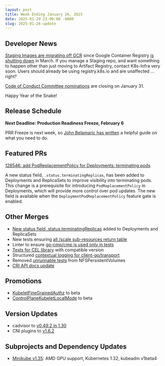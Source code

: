 ```yaml
---
layout: post
title: Week Ending January 26, 2025
date: 2025-01-29 23:00:00 -0000
slug: 2025-01-26-update
---
```


## Developer News

[Staging Images are migrating off GCR](https://groups.google.com/a/kubernetes.io/g/dev/c/U5jTmvhoYLg) since Google Container Registry [is shutting down](https://github.com/kubernetes/k8s.io/issues/1343) in March.  If you manage a Staging repo, and want something to happen other than just moving to Artifact Registry, contact K8s-Infra very soon.  Users should already be using registry.k8s.io and are unaffected ... right?

[Code of Conduct Committee nominations](https://groups.google.com/a/kubernetes.io/g/dev/c/5hiqk29yDOw) are closing on January 31.

Happy Year of the Snake!

## Release Schedule

**Next Deadline: Production Readiness Freeze, February 6**

PRR Freeze is next week, so [John Belamaric has written](https://groups.google.com/a/kubernetes.io/g/dev/c/VF2xhhVGueg) a helpful guide on what you need to do.

## Featured PRs

[128546: add PodReplacementPolicy for Deployments: terminating pods](https://github.com/kubernetes/kubernetes/pull/128546)

A new status field, `.status.terminatingReplicas`, has been added to Deployments and
ReplicaSets to improve visibility into terminating pods. This change is a prerequisite
for introducing `PodReplacementPolicy` in Deployments, which will provide more control
over pod updates. The new field is available when the `DeploymentPodReplacementPolicy`
feature gate is enabled.

## Other Merges

* [New status field .status.terminatingReplicas](https://github.com/kubernetes/kubernetes/pull/128546) added to Deployments and ReplicaSets
* New tests ensuring [all /scale sub-resources return table](https://github.com/kubernetes/kubernetes/pull/129858)
* Linter to ensure [go-cmp/cmp is used only in tests](https://github.com/kubernetes/kubernetes/pull/129815)
* [Tests for CEL library](https://github.com/kubernetes/kubernetes/pull/129596) with compatible version
* Structured [contextual logging for client-go/transport](https://github.com/kubernetes/kubernetes/pull/129330)
* Removed [unrunnable tests](https://github.com/kubernetes/kubernetes/pull/129723) from NFSPersistentVolumes
* [CRI API docs update](https://github.com/kubernetes/kubernetes/pull/129789)

## Promotions

* [KubeletFineGrainedAuthz](https://github.com/kubernetes/kubernetes/pull/129656) to beta
* [ControlPlaneKubeletLocalMode](https://github.com/kubernetes/kubernetes/pull/129716) to beta

## Version Updates

* cadvisor to [v0.49.2 in 1.30](https://github.com/kubernetes/kubernetes/pull/129133)
* CNI plugins to [v1.6.2](https://github.com/kubernetes/kubernetes/pull/129776)

## Subprojects and Dependency Updates

* [Minikube v1.35](https://github.com/kubernetes/minikube/releases/tag/v1.35.0): AMD GPU support, Kubernetes 1.32, kubeadm v1beta4